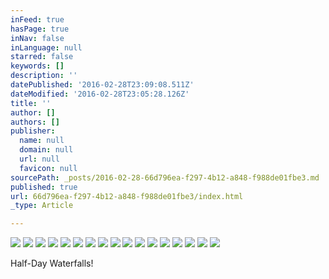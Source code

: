 ```yaml
---
inFeed: true
hasPage: true
inNav: false
inLanguage: null
starred: false
keywords: []
description: ''
datePublished: '2016-02-28T23:09:08.511Z'
dateModified: '2016-02-28T23:05:28.126Z'
title: ''
author: []
authors: []
publisher:
  name: null
  domain: null
  url: null
  favicon: null
sourcePath: _posts/2016-02-28-66d796ea-f297-4b12-a848-f988de01fbe3.md
published: true
url: 66d796ea-f297-4b12-a848-f988de01fbe3/index.html
_type: Article

---
```

![](https://the-grid-user-content.s3-us-west-2.amazonaws.com/32b829ab-46d4-4f97-ab52-7a98ca14495f.JPG)
![](https://the-grid-user-content.s3-us-west-2.amazonaws.com/6e1e99c1-8503-4230-b99d-6f068d32fbad.JPG)
![](https://the-grid-user-content.s3-us-west-2.amazonaws.com/52fed1c6-78bf-4255-8673-a0191c22f010.JPG)
![](https://the-grid-user-content.s3-us-west-2.amazonaws.com/51d003f8-b9ba-4f4e-8ea5-13f9afac4c81.JPG)
![](https://the-grid-user-content.s3-us-west-2.amazonaws.com/80d1832e-fce0-48f2-adf0-3212e6019a2f.JPG)
![](https://the-grid-user-content.s3-us-west-2.amazonaws.com/b64d4397-39f6-44ac-be08-03459f2ba9d5.JPG)
![](https://the-grid-user-content.s3-us-west-2.amazonaws.com/0be3da9c-c8d1-4490-a436-9b14f48786ce.JPG)
![](https://the-grid-user-content.s3-us-west-2.amazonaws.com/4f4da48c-7bc0-4ec0-b882-1c5da84ea810.JPG)
![](https://the-grid-user-content.s3-us-west-2.amazonaws.com/f9b63deb-4e32-420f-aadd-4390a069ae51.JPG)
![](https://the-grid-user-content.s3-us-west-2.amazonaws.com/5ca7fb42-176e-47b0-a58e-a5860ab63bee.JPG)
![](https://the-grid-user-content.s3-us-west-2.amazonaws.com/2965701e-39ce-442d-a242-c40c850c4d7b.JPG)
![](https://the-grid-user-content.s3-us-west-2.amazonaws.com/6128bd61-b5cb-46ad-9f0b-884cfd9be5f5.JPG)
![](https://the-grid-user-content.s3-us-west-2.amazonaws.com/d756ac68-2efc-4c12-bb31-46a17b28d801.JPG)
![](https://the-grid-user-content.s3-us-west-2.amazonaws.com/b75ff619-dc5c-4cc3-bdda-46097b659c40.JPG)
![](https://the-grid-user-content.s3-us-west-2.amazonaws.com/02c2cfbd-7402-4fec-9ce3-4803eb020b59.JPG)
![](https://the-grid-user-content.s3-us-west-2.amazonaws.com/6035646a-0055-4903-b2c3-e9e8d03e4d2f.JPG)
![](https://the-grid-user-content.s3-us-west-2.amazonaws.com/67f197c4-fc35-4811-8165-b1b376636bea.JPG)

Half-Day Waterfalls!
